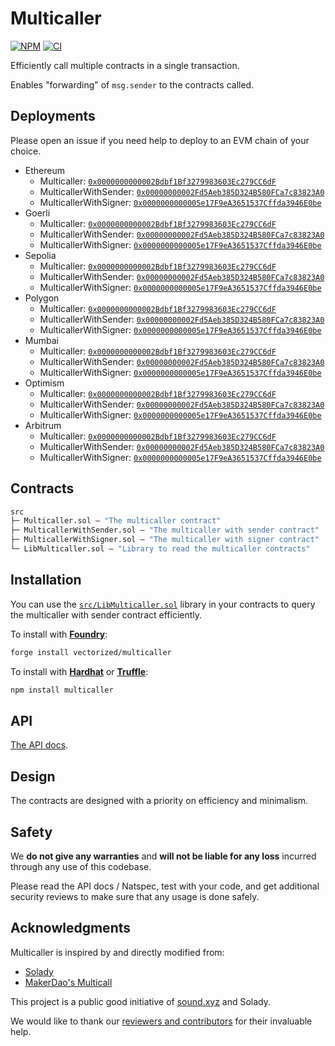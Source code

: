 # Multicaller

[![NPM][npm-shield]][npm-url]
[![CI][ci-shield]][ci-url]

Efficiently call multiple contracts in a single transaction.

Enables "forwarding" of `msg.sender` to the contracts called.

## Deployments

Please open an issue if you need help to deploy to an EVM chain of your choice.

- Ethereum 
  - Multicaller: [`0x0000000000002Bdbf1Bf3279983603Ec279CC6dF`](https://etherscan.io/address/0x0000000000002Bdbf1Bf3279983603Ec279CC6dF)
  - MulticallerWithSender: [`0x00000000002Fd5Aeb385D324B580FCa7c83823A0`](https://etherscan.io/address/0x00000000002Fd5Aeb385D324B580FCa7c83823A0)
  - MulticallerWithSigner: [`0x0000000000005e17F9eA3651537Cffda3946E0be`](https://etherscan.io/address/0x0000000000005e17F9eA3651537Cffda3946E0be)
- Goerli 
  - Multicaller: [`0x0000000000002Bdbf1Bf3279983603Ec279CC6dF`](https://goerli.etherscan.io/address/0x0000000000002Bdbf1Bf3279983603Ec279CC6dF)
  - MulticallerWithSender: [`0x00000000002Fd5Aeb385D324B580FCa7c83823A0`](https://goerli.etherscan.io/address/0x00000000002Fd5Aeb385D324B580FCa7c83823A0)
  - MulticallerWithSigner: [`0x0000000000005e17F9eA3651537Cffda3946E0be`](https://goerli.etherscan.io/address/0x0000000000005e17F9eA3651537Cffda3946E0be)
- Sepolia 
  - Multicaller: [`0x0000000000002Bdbf1Bf3279983603Ec279CC6dF`](https://sepolia.etherscan.io/address/0x0000000000002Bdbf1Bf3279983603Ec279CC6dF)
  - MulticallerWithSender: [`0x00000000002Fd5Aeb385D324B580FCa7c83823A0`](https://sepolia.etherscan.io/address/0x00000000002Fd5Aeb385D324B580FCa7c83823A0)
  - MulticallerWithSigner: [`0x0000000000005e17F9eA3651537Cffda3946E0be`](https://sepolia.etherscan.io/address/0x0000000000005e17F9eA3651537Cffda3946E0be)
- Polygon 
  - Multicaller: [`0x0000000000002Bdbf1Bf3279983603Ec279CC6dF`](https://polygonscan.com/address/0x0000000000002Bdbf1Bf3279983603Ec279CC6dF)
  - MulticallerWithSender: [`0x00000000002Fd5Aeb385D324B580FCa7c83823A0`](https://polygonscan.com/address/0x00000000002Fd5Aeb385D324B580FCa7c83823A0)
  - MulticallerWithSigner: [`0x0000000000005e17F9eA3651537Cffda3946E0be`](https://polygonscan.com/address/0x0000000000005e17F9eA3651537Cffda3946E0be)
- Mumbai 
  - Multicaller: [`0x0000000000002Bdbf1Bf3279983603Ec279CC6dF`](https://mumbai.polygonscan.com/address/0x0000000000002Bdbf1Bf3279983603Ec279CC6dF)
  - MulticallerWithSender: [`0x00000000002Fd5Aeb385D324B580FCa7c83823A0`](https://mumbai.polygonscan.com/address/0x00000000002Fd5Aeb385D324B580FCa7c83823A0)
  - MulticallerWithSigner: [`0x0000000000005e17F9eA3651537Cffda3946E0be`](https://mumbai.polygonscan.com/address/0x0000000000005e17F9eA3651537Cffda3946E0be)
- Optimism 
  - Multicaller: [`0x0000000000002Bdbf1Bf3279983603Ec279CC6dF`](https://optimistic.etherscan.io/address/0x0000000000002Bdbf1Bf3279983603Ec279CC6dF)
  - MulticallerWithSender: [`0x00000000002Fd5Aeb385D324B580FCa7c83823A0`](https://optimistic.etherscan.io/address/0x00000000002Fd5Aeb385D324B580FCa7c83823A0)
  - MulticallerWithSigner: [`0x0000000000005e17F9eA3651537Cffda3946E0be`](https://optimistic.etherscan.io/address/0x0000000000005e17F9eA3651537Cffda3946E0be)
- Arbitrum 
  - Multicaller: [`0x0000000000002Bdbf1Bf3279983603Ec279CC6dF`](https://arbiscan.io/address/0x0000000000002Bdbf1Bf3279983603Ec279CC6dF)
  - MulticallerWithSender: [`0x00000000002Fd5Aeb385D324B580FCa7c83823A0`](https://arbiscan.io/address/0x00000000002Fd5Aeb385D324B580FCa7c83823A0)
  - MulticallerWithSigner: [`0x0000000000005e17F9eA3651537Cffda3946E0be`](https://arbiscan.io/address/0x0000000000005e17F9eA3651537Cffda3946E0be)

## Contracts

```ml
src
├─ Multicaller.sol — "The multicaller contract"
├─ MulticallerWithSender.sol — "The multicaller with sender contract"
├─ MulticallerWithSigner.sol — "The multicaller with signer contract"
└─ LibMulticaller.sol — "Library to read the multicaller contracts"
``` 

## Installation

You can use the [`src/LibMulticaller.sol`](./src/LibMulticaller.sol) library in your contracts to query the multicaller with sender contract efficiently.

To install with [**Foundry**](https://github.com/gakonst/foundry):

```sh
forge install vectorized/multicaller
```

To install with [**Hardhat**](https://github.com/nomiclabs/hardhat) or [**Truffle**](https://github.com/trufflesuite/truffle):

```sh
npm install multicaller
```

## API

[The API docs](API.md).

## Design

The contracts are designed with a priority on efficiency and minimalism. 

## Safety

We **do not give any warranties** and **will not be liable for any loss** incurred through any use of this codebase.

Please read the API docs / Natspec, test with your code, and get additional security reviews to make sure that any usage is done safely.

## Acknowledgments

Multicaller is inspired by and directly modified from:

- [Solady](https://github.com/vectorized/solady)
- [MakerDao's Multicall](https://github.com/makerdao/multicall)

This project is a public good initiative of [sound.xyz](https://sound.xyz) and Solady.

We would like to thank our [reviewers and contributors](credits.txt) for their invaluable help.

[npm-shield]: https://img.shields.io/npm/v/multicaller.svg
[npm-url]: https://www.npmjs.com/package/multicaller

[ci-shield]: https://img.shields.io/github/actions/workflow/status/vectorized/multicaller/ci.yml?label=build&branch=main
[ci-url]: https://github.com/vectorized/multicaller/actions/workflows/ci.yml
